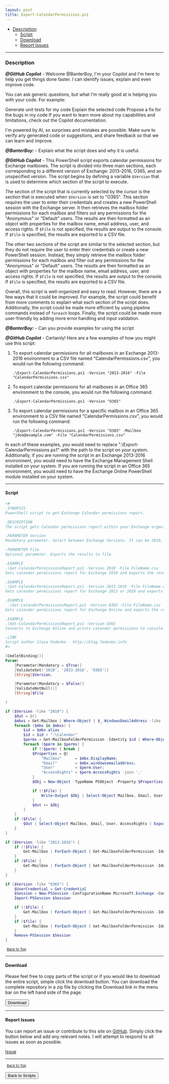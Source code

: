 ```yaml
---
layout: post
title: Export-CalendarPermissions.ps1
---
```


- [Description](#description)
  - [Script](#script)
  - [Download](#download)
  - [Report Issues](#report-issues)

---

### Description

**_@GitHub Copilot_** - Welcome @BanterBoy, I'm your Copilot and I'm here to help you get things done faster. I can identify issues, explain and even improve code.

You can ask generic questions, but what I'm really good at is helping you with your code. For example:

Generate unit tests for my code
Explain the selected code
Propose a fix for the bugs in my code
If you want to learn more about my capabilities and limitations, check out the Copilot documentation.

I'm powered by AI, so surprises and mistakes are possible. Make sure to verify any generated code or suggestions, and share feedback so that we can learn and improve.

**_@BanterBoy:_** - Explain what the script does and why it is useful.

**_@GitHub Copilot_** - This PowerShell script exports calendar permissions for Exchange mailboxes. The script is divided into three main sections, each corresponding to a different version of Exchange: 2013-2016, O365, and an unspecified version. The script begins by defining a variable `$Version` that is used to determine which section of the script to execute.

The section of the script that is currently selected by the cursor is the section that is executed when `$Version` is set to "O365". This section requires the user to enter their credentials and creates a new PowerShell session with the Exchange server. It then retrieves the mailbox folder permissions for each mailbox and filters out any permissions for the "Anonymous" or "Default" users. The results are then formatted as an object with properties for the mailbox name, email address, user, and access rights. If `$File` is not specified, the results are output to the console. If `$File` is specified, the results are exported to a CSV file.

The other two sections of the script are similar to the selected section, but they do not require the user to enter their credentials or create a new PowerShell session. Instead, they simply retrieve the mailbox folder permissions for each mailbox and filter out any permissions for the "Anonymous" or "Default" users. The results are then formatted as an object with properties for the mailbox name, email address, user, and access rights. If `$File` is not specified, the results are output to the console. If `$File` is specified, the results are exported to a CSV file.

Overall, this script is well-organized and easy to read. However, there are a few ways that it could be improved. For example, the script could benefit from more comments to explain what each section of the script does. Additionally, the script could be made more efficient by using pipeline commands instead of `foreach` loops. Finally, the script could be made more user-friendly by adding more error handling and input validation.

**_@BanterBoy:_** - Can you provide examples for using the script

**_@GitHub Copilot_** - Certainly! Here are a few examples of how you might use this script:

1. To export calendar permissions for all mailboxes in an Exchange 2013-2016 environment to a CSV file named "CalendarPermissions.csv", you would run the following command:

   ```
   .\Export-CalendarPermissions.ps1 -Version "2013-2016" -File "CalendarPermissions.csv"
   ```

2. To export calendar permissions for all mailboxes in an Office 365 environment to the console, you would run the following command:

   ```
   .\Export-CalendarPermissions.ps1 -Version "O365"
   ```

3. To export calendar permissions for a specific mailbox in an Office 365 environment to a CSV file named "CalendarPermissions.csv", you would run the following command:

   ```
   .\Export-CalendarPermissions.ps1 -Version "O365" -Mailbox "jdoe@example.com" -File "CalendarPermissions.csv"
   ```

In each of these examples, you would need to replace ".\Export-CalendarPermissions.ps1" with the path to the script on your system. Additionally, if you are running the script in an Exchange 2013-2016 environment, you would need to have the Exchange Management Shell installed on your system. If you are running the script in an Office 365 environment, you would need to have the Exchange Online PowerShell module installed on your system.

---

#### Script

```powershell
<#
.SYNOPSIS
PowerShell script to get Exchange Calendar permissions report.

.DESCRIPTION
The script gets Calendar permissions report within your Exchange organization. It also can get a report from Office 365.

.PARAMETER Version
Mandatory parameter. Select between Exchange Versions. It can be 2010, 2013-2016 or O365.

.PARAMETER File
Optional parameter. Exports the results to file.

.EXAMPLE
.\Get-CalendarPermissionsReport.ps1 -Version 2010 -File FileName.csv
Gets calendar permissions report for Exchange 2010 and exports the results to FileName.csv file.

.EXAMPLE
.\Get-CalendarPermissionsReport.ps1 -Version 2013-2016 -File FileName.csv
Gets calendar permissions report for Exchange 2013 or 2016 and exports the results to FileName.csv file.

.EXAMPLE
 .\Get-CalendarPermissionsReport.ps1 -Version O365 -File FileName.csv
Gets calendar permissions report for Exchange Online and exports the results to FileName.csv file. It will ask an Office 365 admin credentials.

.EXAMPLE
.\Get-CalendarPermissionsReport.ps1 -Version O365
Connects to Exchange Online and prints calendar permissions to console.

.LINK
Script author Slava Fedenko - http://blog.fedenko.info
#>

[CmdletBinding()]
Param(
    [Parameter(Mandatory = $True)]
    [ValidateSet('2010', '2013-2016', 'O365')]
    [String]$Version,

    [Parameter(Mandatory = $False)]
    [ValidateNotNull()]
    [String]$File

)

if ($Version -like "2010") {
    $Out = @()
    $mbxs = Get-Mailbox | Where-Object { $_.WindowsEmailAddress -like '*SpecificDomain*' }
    foreach ($mbx in $mbxs) {
        $id = $mbx.alias
        $id = $id + ":\Calendar"
        $perms = Get-MailboxFolderPermission -Identity $id | Where-Object { $_.User -notlike "Anonymous" -and $_.User -notlike "Default" }
        foreach ($perm in $perms) {
            if (!$perm) { break }
            $Properties = @{
                "Mailbox"      = $mbx.DisplayName;
                "Email"        = $mbx.windowsemailaddress;
                "User"         = $perm.User;
                "AccessRights" = $perm.AccessRights -join ','
            }
            $Obj = New-Object -TypeName PSObject -Property $Properties

            if (!$File) {
                Write-Output $Obj | Select-Object Mailbox, Email, User, AccessRights
            }
            $Out += $Obj
        }
    }
    if ($File) {
        $Out | Select-Object Mailbox, Email, User, AccessRights | Export-Csv -NoTypeInformation $File
    }
}

if ($Version -like "2013-2016") {
    if (!$File) {
        Get-Mailbox | ForEach-Object { Get-MailboxFolderPermission -Identity "$($_.alias):\Calendar" | Where-Object { $_.User -notlike "Anonymous" -and $_.User -notlike "Default" } } | Select-Object Identity, User, @{name = 'AccessRights'; expression = { $_.AccessRights -join ',' } }
    }
    if ($File) {
        Get-Mailbox | ForEach-Object { Get-MailboxFolderPermission -Identity "$($_.alias):\Calendar" | Where-Object { $_.User -notlike "Anonymous" -and $_.User -notlike "Default" } } | Select-Object Identity, User, @{name = 'AccessRights'; expression = { $_.AccessRights -join ',' } } | Export-Csv -NoTypeInformation $File
    }
}

if ($Version -like "O365") {
    $UserCredential = Get-Credential
    $Session = New-PSSession -ConfigurationName Microsoft.Exchange -ConnectionUri https://outlook.office365.com/powershell-liveid/ -Credential $UserCredential -Authentication Basic -AllowRedirection
    Import-PSSession $Session

    if (!$File) {
        Get-Mailbox | ForEach-Object { Get-MailboxFolderPermission -Identity "$($_.alias):\Calendar" | Where-Object { $_.User -notlike "Anonymous" -and $_.User -notlike "Default" } } | Select-Object Identity, User, @{name = 'AccessRights'; expression = { $_.AccessRights -join ',' } }
    }
    if ($file) {
        Get-Mailbox | ForEach-Object { Get-MailboxFolderPermission -Identity "$($_.alias):\Calendar" | Where-Object { $_.User -notlike "Anonymous" -and $_.User -notlike "Default" } } | Select-Object Identity, User, @{name = 'AccessRights'; expression = { $_.AccessRights -join ',' } } | Export-Csv -NoTypeInformation $File
    }
    Remove-PSSession $Session
}

```

<span style="font-size:11px;"><a href="#"><i class="fas fa-caret-up" aria-hidden="true" style="color: white; margin-right:5px;"></i>Back to Top</a></span>

---

#### Download

Please feel free to copy parts of the script or if you would like to download the entire script, simple click the download button. You can download the complete repository in a zip file by clicking the Download link in the menu bar on the left hand side of the page.

<button class="btn" type="submit" onclick="window.open('/PowerShell/NewFunctions/Export-CalendarPermissions.ps1')">
    <i class="fa fa-cloud-download-alt">
    </i>
        Download
</button>

---

#### Report Issues

You can report an issue or contribute to this site on <a href="https://github.com/BanterBoy/scripts-blog/issues">GitHub</a>. Simply click the button below and add any relevant notes. I will attempt to respond to all issues as soon as possible.

<!-- Place this tag where you want the button to render. -->

<a class="github-button" href="https://github.com/BanterBoy/scripts-blog/issues/new?title=Export-CalendarPermissions.ps1&body=There is a problem with this function. Please find details below." data-show-count="true" aria-label="Issue BanterBoy/scripts-blog on GitHub">Issue</a>

---

<span style="font-size:11px;"><a href="#"><i class="fas fa-caret-up" aria-hidden="true" style="color: white; margin-right:5px;"></i>Back to Top</a></span>

<a href="/menu/_pages/scripts.html">
    <button class="btn">
        <i class='fas fa-reply'>
        </i>
            Back to Scripts
    </button>
</a>

[1]: http://ecotrust-canada.github.io/markdown-toc
[2]: https://github.com/googlearchive/code-prettify
